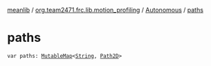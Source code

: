 [meanlib](../../index.md) / [org.team2471.frc.lib.motion_profiling](../index.md) / [Autonomous](index.md) / [paths](./paths.md)

# paths

`var paths: `[`MutableMap`](https://kotlinlang.org/api/latest/jvm/stdlib/kotlin.collections/-mutable-map/index.html)`<`[`String`](https://kotlinlang.org/api/latest/jvm/stdlib/kotlin/-string/index.html)`, `[`Path2D`](../-path2-d/index.md)`>`